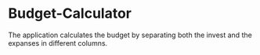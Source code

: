 # Budget-Calculator
The application calculates the budget by separating both the invest and the expanses in different columns.
